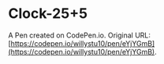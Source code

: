 # Clock-25+5

A Pen created on CodePen.io. Original URL: [https://codepen.io/willystu10/pen/eYjYGmB](https://codepen.io/willystu10/pen/eYjYGmB).

